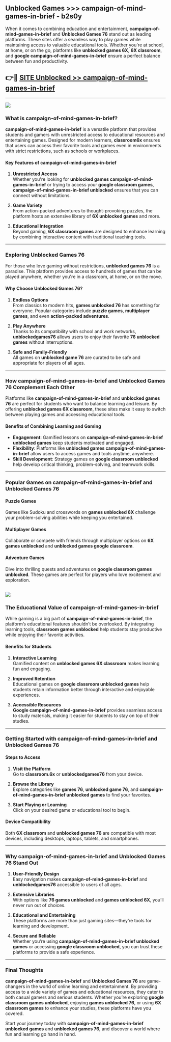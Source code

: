 ## Unblocked Games >>> campaign-of-mind-games-in-brief - b2s0y 

When it comes to combining education and entertainment, **campaign-of-mind-games-in-brief** and **Unblocked Games 76** stand out as leading platforms. These sites offer a seamless way to play games while maintaining access to valuable educational tools. Whether you're at school, at home, or on the go, platforms like **unblocked games 6X**, **6X classroom**, and **google campaign-of-mind-games-in-brief** ensure a perfect balance between fun and productivity.
## 👉🔴 [SITE Unblocked >> campaign-of-mind-games-in-brief](https://unblockedgames.edu.pl?title=campaign-of-mind-games-in-brief&ref=22JU)
---
<a href="https://unblockedgames.edu.pl?title=campaign-of-mind-games-in-brief&ref=22JU/"><img src="https://github.com/user-attachments/assets/438f12ca-57a4-47a3-8ead-c64da593a1e5"/></a>
### What is campaign-of-mind-games-in-brief?  

**campaign-of-mind-games-in-brief** is a versatile platform that provides students and gamers with unrestricted access to educational resources and entertaining games. Designed for modern learners, **classroom6x** ensures that users can access their favorite tools and games even in environments with strict restrictions, such as schools or workplaces.  

#### Key Features of campaign-of-mind-games-in-brief  

1. **Unrestricted Access**  
   Whether you're looking for **unblocked games campaign-of-mind-games-in-brief** or trying to access your **google classroom games**, **campaign-of-mind-games-in-brief unblocked** ensures that you can connect without limitations.  

2. **Game Variety**  
   From action-packed adventures to thought-provoking puzzles, the platform hosts an extensive library of **6X unblocked games** and more.  

3. **Educational Integration**  
   Beyond gaming, **6X classroom games** are designed to enhance learning by combining interactive content with traditional teaching tools.  



---

### Exploring Unblocked Games 76  

For those who love gaming without restrictions, **unblocked games 76** is a paradise. This platform provides access to hundreds of games that can be played anywhere, whether you're in a classroom, at home, or on the move.  

#### Why Choose Unblocked Games 76?  

1. **Endless Options**  
   From classics to modern hits, **games unblocked 76** has something for everyone. Popular categories include **puzzle games**, **multiplayer games**, and even **action-packed adventures**.  

2. **Play Anywhere**  
   Thanks to its compatibility with school and work networks, **unblockedgames76** allows users to enjoy their favorite **76 unblocked games** without interruptions.  

3. **Safe and Family-Friendly**  
   All games on **unblocked game 76** are curated to be safe and appropriate for players of all ages.  

---

### How campaign-of-mind-games-in-brief and Unblocked Games 76 Complement Each Other  

Platforms like **campaign-of-mind-games-in-brief** and **unblocked games 76** are perfect for students who want to balance learning and leisure. By offering **unblocked games 6X classroom**, these sites make it easy to switch between playing games and accessing educational tools.  

#### Benefits of Combining Learning and Gaming  

- **Engagement**: Gamified lessons on **campaign-of-mind-games-in-brief unblocked games** keep students motivated and engaged.  
- **Flexibility**: Platforms like **unblocked games campaign-of-mind-games-in-brief** allow users to access games and tools anytime, anywhere.  
- **Skill Development**: Strategy games on **google classroom unblocked** help develop critical thinking, problem-solving, and teamwork skills.  

---

### Popular Games on campaign-of-mind-games-in-brief and Unblocked Games 76  

#### Puzzle Games  

Games like Sudoku and crosswords on **games unblocked 6X** challenge your problem-solving abilities while keeping you entertained.  

#### Multiplayer Games  

Collaborate or compete with friends through multiplayer options on **6X games unblocked** and **unblocked games google classroom**.  

#### Adventure Games  

Dive into thrilling quests and adventures on **google classroom games unblocked**. These games are perfect for players who love excitement and exploration.  

<a href="http://download.freeplayer.one?title=campaign-of-mind-games-in-brief&ref=23D/"><img src="https://github.com/user-attachments/assets/fe0c3e91-c8e1-489c-acf0-e2f614c12fb8"/></a>
---

### The Educational Value of campaign-of-mind-games-in-brief  

While gaming is a big part of **campaign-of-mind-games-in-brief**, the platform’s educational features shouldn’t be overlooked. By integrating learning tools, **classroom games unblocked** help students stay productive while enjoying their favorite activities.  

#### Benefits for Students  

1. **Interactive Learning**  
   Gamified content on **unblocked games 6X classroom** makes learning fun and engaging.  

2. **Improved Retention**  
   Educational games on **google classroom unblocked games** help students retain information better through interactive and enjoyable experiences.  

3. **Accessible Resources**  
   **Google campaign-of-mind-games-in-brief** provides seamless access to study materials, making it easier for students to stay on top of their studies.  

---

### Getting Started with campaign-of-mind-games-in-brief and Unblocked Games 76  

#### Steps to Access  

1. **Visit the Platform**  
   Go to **classroom.6x** or **unblockedgames76** from your device.  

2. **Browse the Library**  
   Explore categories like **games 76**, **unblocked game 76**, and **campaign-of-mind-games-in-brief unblocked games** to find your favorites.  

3. **Start Playing or Learning**  
   Click on your desired game or educational tool to begin.  

#### Device Compatibility  

Both **6X classroom** and **unblocked games 76** are compatible with most devices, including desktops, laptops, tablets, and smartphones.  

---

### Why campaign-of-mind-games-in-brief and Unblocked Games 76 Stand Out  

1. **User-Friendly Design**  
   Easy navigation makes **campaign-of-mind-games-in-brief** and **unblockedgames76** accessible to users of all ages.  

2. **Extensive Libraries**  
   With options like **76 games unblocked** and **games unblocked 6X**, you’ll never run out of choices.  

3. **Educational and Entertaining**  
   These platforms are more than just gaming sites—they’re tools for learning and development.  

4. **Secure and Reliable**  
   Whether you’re using **campaign-of-mind-games-in-brief unblocked games** or accessing **google classroom unblocked**, you can trust these platforms to provide a safe experience.  

---

### Final Thoughts  

**campaign-of-mind-games-in-brief** and **Unblocked Games 76** are game-changers in the world of online learning and entertainment. By providing access to a wide variety of games and educational resources, they cater to both casual gamers and serious students. Whether you’re exploring **google classroom games unblocked**, enjoying **games unblocked 76**, or using **6X classroom games** to enhance your studies, these platforms have you covered.  

Start your journey today with **campaign-of-mind-games-in-brief unblocked games** and **unblocked games 76**, and discover a world where fun and learning go hand in hand.  